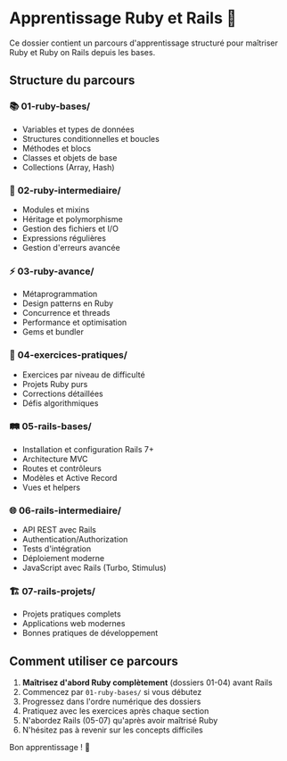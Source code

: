 # Apprentissage Ruby et Rails 🚀

Ce dossier contient un parcours d'apprentissage structuré pour maîtriser Ruby et Ruby on Rails depuis les bases.

## Structure du parcours

### 📚 **01-ruby-bases/**
- Variables et types de données
- Structures conditionnelles et boucles
- Méthodes et blocs
- Classes et objets de base
- Collections (Array, Hash)

### 🔧 **02-ruby-intermediaire/**
- Modules et mixins
- Héritage et polymorphisme
- Gestion des fichiers et I/O
- Expressions régulières
- Gestion d'erreurs avancée

### ⚡ **03-ruby-avance/**
- Métaprogrammation
- Design patterns en Ruby
- Concurrence et threads
- Performance et optimisation
- Gems et bundler

### 🎯 **04-exercices-pratiques/**
- Exercices par niveau de difficulté
- Projets Ruby purs
- Corrections détaillées
- Défis algorithmiques

### 🛤️ **05-rails-bases/**
- Installation et configuration Rails 7+
- Architecture MVC
- Routes et contrôleurs
- Modèles et Active Record
- Vues et helpers

### 🌐 **06-rails-intermediaire/**
- API REST avec Rails
- Authentication/Authorization
- Tests d'intégration
- Déploiement moderne
- JavaScript avec Rails (Turbo, Stimulus)

### 🏗️ **07-rails-projets/**
- Projets pratiques complets
- Applications web modernes
- Bonnes pratiques de développement

## Comment utiliser ce parcours

1. **Maîtrisez d'abord Ruby complètement** (dossiers 01-04) avant Rails
2. Commencez par `01-ruby-bases/` si vous débutez
3. Progressez dans l'ordre numérique des dossiers
4. Pratiquez avec les exercices après chaque section
5. N'abordez Rails (05-07) qu'après avoir maîtrisé Ruby
6. N'hésitez pas à revenir sur les concepts difficiles

Bon apprentissage ! 🎉